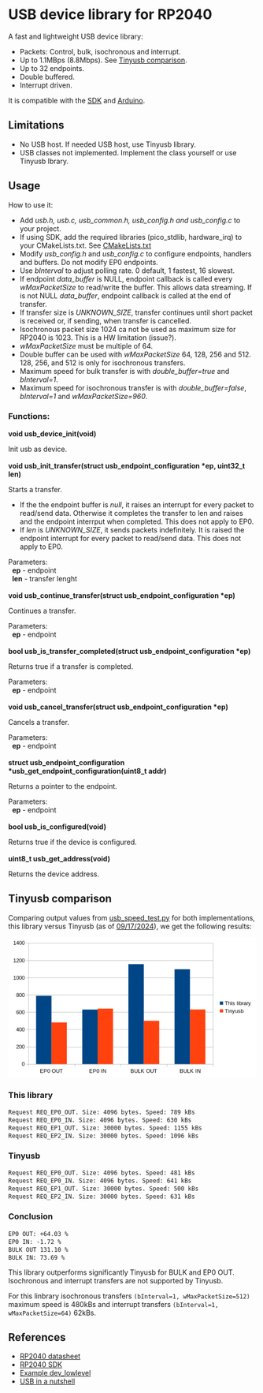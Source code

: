 # USB device library for RP2040

A fast and lightweight USB device library:

- Packets: Control, bulk, isochronous and interrupt.
- Up to 1.1MBps (8.8Mbps). See [Tinyusb comparison](#tinyusb-comparison).
- Up to 32 endpoints.
- Double buffered.
- Interrupt driven.

It is compatible with the [SDK](https://raspberrypi.github.io/pico-sdk-doxygen/) and [Arduino](https://github.com/earlephilhower/arduino-pico).

## Limitations

- No USB host. If needed USB host, use Tinyusb library.  
- USB classes not implemented. Implement the class yourself or use Tinyusb lbrary.   

## Usage

How to use it:

- Add *usb.h, usb.c, usb_common.h, usb_config.h and usb_config.c* to your project. 
- If using SDK, add the required libraries (pico_stdlib, hardware_irq) to your CMakeLists.txt. See [CMakeLists.txt](src/CMakeLists.txt)
- Modify *usb_config.h* and *usb_config.c* to configure endpoints, handlers and buffers. Do not modify EP0 endpoints.   
- Use *bInterval* to adjust polling rate. 0 default, 1 fastest, 16 slowest.  
- If endpoint *data_buffer* is NULL, endpoint callback is called every *wMaxPacketSize* to read/write the buffer. This allows data streaming. If is not NULL *data_buffer*, endpoint callback is called at the end of transfer.  
- If transfer size is *UNKNOWN_SIZE*, transfer continues until short packet is received or, if sending, when transfer is cancelled.  
- Isochronous packet size 1024 ca not be used as maximum size for RP2040 is 1023. This is a HW limitation (issue?).  
- *wMaxPacketSize* must be multiple of 64.  
- Double buffer can be used with *wMaxPacketSize* 64, 128, 256 and 512. 128, 256, and 512 is only for isochronous transfers.  
- Maximum speed for bulk transfer is with *double_buffer=true* and *bInterval=1*.  
- Maximum speed for isochronous transfer is with *double_buffer=false*, *bInterval=1* and *wMaxPacketSize=960*.  

### Functions:  

**void usb_device_init(void)**

Init usb as device.  
\
**void usb_init_transfer(struct usb_endpoint_configuration \*ep, uint32_t len)**

Starts a transfer.

- If the the endpoint buffer is *null*, it raises an interrupt for every packet to read/send data. Otherwise it completes the transfer to len and raises and the endpoint interrput when completed. This does not apply to EP0.  
- If *len* is *UNKNOWN_SIZE*, it sends packets indefinitely. It is raised the endpoint interrupt for every packet to read/send data. This does not apply to EP0.    

Parameters:  
&nbsp;&nbsp;**ep** - endpoint  
&nbsp;&nbsp;**len** - transfer lenght  
\
**void usb_continue_transfer(struct usb_endpoint_configuration \*ep)**

Continues a transfer.  

Parameters:  
&nbsp;&nbsp;**ep** - endpoint  
\
**bool usb_is_transfer_completed(struct usb_endpoint_configuration \*ep)**

Returns true if a transfer is completed.  

Parameters:  
&nbsp;&nbsp;**ep** - endpoint  
\
**void usb_cancel_transfer(struct usb_endpoint_configuration \*ep)**

Cancels a transfer.  

Parameters:  
&nbsp;&nbsp;**ep** - endpoint  
\
**struct usb_endpoint_configuration \*usb_get_endpoint_configuration(uint8_t addr)**

Returns a pointer to the endpoint.  

Parameters:  
&nbsp;&nbsp;**ep** - endpoint  
\
**bool usb_is_configured(void)**

Returns true if the device is configured.  
\
**uint8_t usb_get_address(void)**

Returns the device address.  

## Tinyusb comparison

Comparing output values from [usb_speed_test.py](utils/usb_speed_test.py) for both implementations, this library versus Tinyusb (as of [09/17/2024](https://github.com/hathach/tinyusb/tree/f4dd1764849d005a2e44d51f62428aeaf2513804)), we get the following results:

<p align="center"><img src="./utils/comparison.png" width="600"><br>  

### This library
```
Request REQ_EP0_OUT. Size: 4096 bytes. Speed: 789 kBs
Request REQ_EP0_IN. Size: 4096 bytes. Speed: 630 kBs
Request REQ_EP1_OUT. Size: 30000 bytes. Speed: 1155 kBs
Request REQ_EP2_IN. Size: 30000 bytes. Speed: 1096 kBs
```
### Tinyusb
```
Request REQ_EP0_OUT. Size: 4096 bytes. Speed: 481 kBs
Request REQ_EP0_IN. Size: 4096 bytes. Speed: 641 kBs
Request REQ_EP1_OUT. Size: 30000 bytes. Speed: 500 kBs
Request REQ_EP2_IN. Size: 30000 bytes. Speed: 631 kBs
```
### Conclusion
```
EP0 OUT: +64.03 %
EP0 IN: -1.72 %
BULK OUT 131.10 %
BULK IN: 73.69 %
```
This library outperforms significantly Tinyusb for BULK and EP0 OUT. Isochronous and interrupt transfers are not supported by Tinyusb.  

For this linbrary isochronous transfers `(bInterval=1, wMaxPacketSize=512)` maximum speed is 480kBs and interrupt transfers `(bInterval=1, wMaxPacketSize=64)` 62kBs.  

## References

- [RP2040 datasheet](https://datasheets.raspberrypi.com/rp2040/rp2040-datasheet.pdf)
- [RP2040 SDK](https://raspberrypi.github.io/pico-sdk-doxygen/)
- [Example dev_lowlevel](https://github.com/raspberrypi/pico-examples/tree/master/usb/device/dev_lowlevel)
- [USB in a nutshell](https://www.beyondlogic.org/usbnutshell/usb1.shtml)